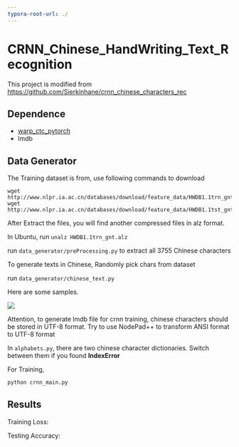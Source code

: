 ```yaml
---
typora-root-url: ./
---
```


# CRNN_Chinese_HandWriting_Text_Recognition



This project is modified from https://github.com/Sierkinhane/crnn_chinese_characters_rec

## Dependence

- [warp_ctc_pytorch](https://github.com/SeanNaren/warp-ctc/tree/pytorch_bindings/pytorch_binding)
- lmdb



## Data Generator

The Training dataset is from, use following commands to download

```shell
wget http://www.nlpr.ia.ac.cn/databases/download/feature_data/HWDB1.1trn_gnt.zip
wget http://www.nlpr.ia.ac.cn/databases/download/feature_data/HWDB1.1tst_gnt.zip
```



After Extract the files, you will find another compressed files in alz format. 

In Ubuntu, run `unalz HWDB1.1trn_gnt.alz`

run `data_generator/preProcessing.py` to extract all 3755 Chinese characters

 To generate texts in Chinese, Randomly pick chars from dataset

run ``data_generator/chinese_text.py``

Here are some samples.

![](https://github.com/NormXU/Self-Driving-Dev/raw/master/Doc/demo2.gif)

Attention, to generate lmdb file for crnn training, chinese characters should be stored in UTF-8 format. Try to use NodePad++ to transform ANSI format to UTF-8 format



In ``alphabets.py``, there are two chinese character dictionaries. Switch between them if you found **IndexError**

For Training, 

```python
python crnn_main.py
```



## Results

Training Loss:



Testing Accuracy:



